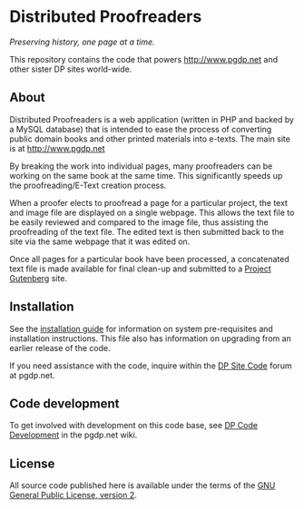 # Distributed Proofreaders

_Preserving history, one page at a time._

This repository contains the code that powers http://www.pgdp.net and other
sister DP sites world-wide.

## About

Distributed Proofreaders is a web application (written in PHP and backed by a
MySQL database) that is intended to ease the process of converting public
domain books and other printed materials into e-texts.
The main site is at http://www.pgdp.net

By breaking the work into individual pages, many proofreaders can be working
on the same book at the same time. This significantly speeds up the
proofreading/E-Text creation process.

When a proofer elects to proofread a page for a particular project, the text
and image file are displayed on a single webpage. This allows the text file
to be easily reviewed and compared to the image file, thus assisting the
proofreading of the text file. The edited text is then submitted back to the
site via the same webpage that it was edited on.

Once all pages for a particular book have been processed, a concatenated text
file is made available for final clean-up and submitted to a
[Project Gutenberg](https://en.wikipedia.org/wiki/Project_Gutenberg#Affiliated_projects)
site.

## Installation

See the [installation guide](SETUP/installation.txt) for information on system
pre-requisites and installation instructions. This file also has information on
upgrading from an earlier release of the code.

If you need assistance with the code, inquire within the
[DP Site Code](https://www.pgdp.net/phpBB3/viewforum.php?f=32) forum at pgdp.net.

## Code development

To get involved with development on this code base, see
[DP Code Development](https://www.pgdp.net/wiki/DP_Code_Development) in the
pgdp.net wiki.

## License

All source code published here is available under the terms of the
[GNU General Public License, version 2](license.txt).
